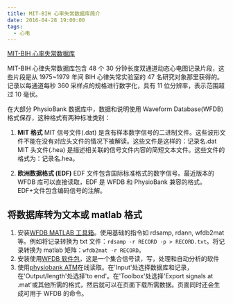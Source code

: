 ```yaml
---
title: MIT-BIH 心率失常数据库简介
date: 2016-04-28 19:00:00
tags:
  - 心电
---
```


[MIT-BIH 心率失常数据库](http://www.physionet.org/physiobank/database/mitdb/)

MIT-BIH 心律失常数据库包含 48 个 30 分钟长度双通道动态心电图记录片段，这些片段是从 1975~1979 年间 BIH 心律失常实验室的 47 名研究对象那里获得的。记录以每通道每秒 360 采样点的规格进行数字化，具有 11 位分辨率，表示范围超过 10 毫伏。

在大部分 PhysioBank 数据库中，数据和说明使用 Waveform Database(WFDB)格式保存，这种格式有两种标准类别：

1. **MIT 格式** MIT 信号文件(.dat) 是含有样本数字信号的二进制文件。这些波形文件不能在没有对应头文件的情况下被解读。这些文件是这样的：记录名.dat
   MIT 头文件(.hea) 是描述相关联的信号文件内容的简短文本文件。这些文件的格式为：记录名.hea。

2. **欧洲数据格式 (EDF)** EDF 文件包含国际标准格式的数字信号。最近版本的 WFDB 库可以直接读取，EDF 是 WFDB 和 PhysioBank 兼容的格式。
   EDF+文件包含编码信号的注解。

## 将数据库转为文本或 matlab 格式

1. 安装[WFDB MATLAB 工具箱](http://physionet.org/physiotools/matlab/wfdb-app-matlab/)。使用基础的指令如 rdsamp, rdann, wfdb2mat 等。例如将记录转换为 txt 文件：`rdsamp -r RECORD -p > RECORD.txt`。将记录转换为 matlab 矩阵：`wfdb2mat -r RECORD`。
2. 安装使用[WFDB 软件包](http://physionet.org/physiotools/wfdb.shtml)，这是一个集合信号读，写，处理和自动分析的软件
3. 使用[physiobank ATM](http://physionet.org/cgi-bin/atm/ATM)在线读取。在'Input'处选择数据库和记录，在'Output/length'处选择'to end'。在'Toolbox'处选择'Export signals at .mat'或其他所需的格式，然后就可以在页面下载所需数据。页面同时还会生成可用于 WFDB 的命令。
